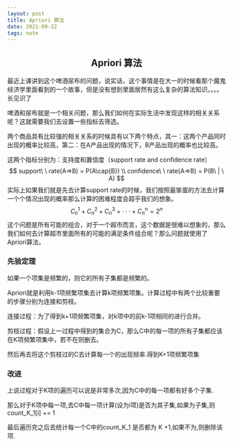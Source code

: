 ```yaml
---
layout: post
title: Apriori 算法
date: 2021-09-22
tags: note
---
```

<h2 align = "center">Apriori 算法</h2>

最近上课讲到这个啤酒尿布的问题，说实话，这个事情是在大一的时候看那个魔鬼经济学里面看到的一个故事，但是没有想到里面居然有这么复杂的算法知识。。。。长见识了

啤酒和尿布就是一个相关问题，那么我们如何在实际生活中发现这样的相关关系呢？这就需要我们去设置一些指标去筛选。

两个商品具有比较强的相关关系的时候具有以下两个特点，其一：这两个产品同时出现的概率比较高，第二：在A产品出现的情况下，B产品出现的概率也比较高。

这两个指标分别为：支持度和置信度（support rate  and confidence rate）
$$
support\ \ rate(A=>B) = P(A\cap{B}) \\
confidence\ \ rate(A=>B) = P(B\ | \ A)
$$
实际上如果我们就是先去计算support rate的时候，我们按照最笨蛋的方法去计算一个个情况出现的概率那么计算的困难程度会超乎我们的想象。
$$
C^1_n + C^2_n + C^3_n + ··· + C^n_n = 2^n
$$
这个问题是所有可能的组合，对于一个超市而言，这个数据是很难以想象的，那么我们如何去计算超市里面所有的可能的满足条件组合呢？那么问题就使用了Apriori算法。

### 先验定理

如果一个项集是频繁的，则它的所有子集都是频繁的。

Apriori就是利用k-1项频繁项集去计算k项频繁项集。计算过程中有两个比较重要的步骤分别为连接和剪枝。

连接过程：为了得到k+1项频繁项集，对k项中的前k-1项相同的进行合并。

剪枝过程：假设上一过程中得到的集合为C，那么C中的每一项的所有子集都应该在K项频繁项集中，若不在则删去。

然后再去将这个剪枝过的C去计算每一个的出现频率.得到K+1项频繁项集

### 改进

上说过程对于K项的遍历可以说是非常多次,因为C中的每一项都有好多个子集.

那么对于K项中每一项,去C中每一项计算(设为i项)是否为其子集,如果为子集,则count_K_1[i] += 1

最后遍历完之后去统计每一个C中的count_K_1 是否都为 K +1,如果不为,则删除该项. 